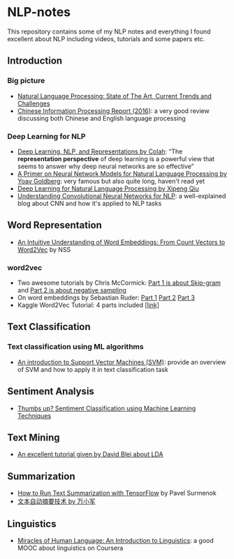 # NLP-notes
This repository contains some of my NLP notes and everything I found excellent about NLP including videos, tutorials and some papers etc.

## Introduction
### Big picture
- [Natural Language Processing: State of The Art, Current Trends and Challenges](https://arxiv.org/abs/1708.05148)
- [Chinese Information Processing Report (2016)](http://cips-upload.bj.bcebos.com/cips2016.pdf): a very good review discussing both Chinese and English language processing

### Deep Learning for NLP
- [Deep Learning, NLP, and Representations by Colah](http://colah.github.io/posts/2014-07-NLP-RNNs-Representations/): “The **representation perspective** of deep learning is a powerful view that seems to answer why deep neural networks are so effective”
- [A Primer on Neural Network Models for Natural Language Processing by Yoav Goldberg](http://u.cs.biu.ac.il/~yogo/nnlp.pdf): very famous but also quite long, haven't read yet
- [Deep Learning for Natural Language Processing by Xipeng Qiu](http://nlp.fudan.edu.cn/xpqiu/slides/20160618_DL4NLP@CityU.pdf)
- [Understanding Convolutional Neural Networks for NLP](http://www.wildml.com/2015/11/understanding-convolutional-neural-networks-for-nlp/): a well-explained blog about CNN and how it's applied to NLP tasks
 
 
## Word Representation
- [An Intuitive Understanding of Word Embeddings: From Count Vectors to Word2Vec](https://www.analyticsvidhya.com/blog/2017/06/word-embeddings-count-word2veec/) by NSS
### word2vec
- Two awesome tutorials by Chris McCormick: [Part 1 is about Skip-gram](http://mccormickml.com/2016/04/19/word2vec-tutorial-the-skip-gram-model/) and [Part 2 is about negative sampling](http://mccormickml.com/2017/01/11/word2vec-tutorial-part-2-negative-sampling/)
- On word embeddings by Sebastian Ruder: [Part 1](http://ruder.io/word-embeddings-1/index.html) [Part 2](http://ruder.io/word-embeddings-softmax/index.html) [Part 3](http://ruder.io/secret-word2vec/index.html)
- Kaggle Word2Vec Tutorial: 4 parts included [[link]](https://www.kaggle.com/c/word2vec-nlp-tutorial)
 
 
## Text Classification
### Text classification using ML algorithms
- [An introduction to Support Vector Machines (SVM)](https://monkeylearn.com/blog/introduction-to-support-vector-machines-svm/): provide an overview of SVM and how to apply it in text classification task
 
 
## Sentiment Analysis
- [Thumbs up? Sentiment Classification using Machine Learning Techniques](https://www.cs.cornell.edu/home/llee/papers/sentiment.pdf)
 
## Text Mining
- [An excellent tutorial given by David Blei about LDA](http://videolectures.net/mlss09uk_blei_tm/)

## Summarization
- [How to Run Text Summarization with TensorFlow](http://pavel.surmenok.com/2016/10/15/how-to-run-text-summarization-with-tensorflow/) by Pavel Surmenok
- [文本自动摘要技术 by 万小军](https://github.com/IsakZhang/NLP-notes/blob/master/Data/%E4%B8%87%E5%B0%8F%E5%86%9B-%E6%96%87%E6%9C%AC%E8%87%AA%E5%8A%A8%E6%91%98%E8%A6%81%E6%8A%80%E6%9C%AF.pdf)

## Linguistics
- [Miracles of Human Language: An Introduction to Linguistics](https://www.coursera.org/learn/human-language): a good MOOC about linguistics on Coursera


